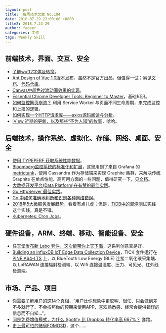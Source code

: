 ```yaml
---
layout: post
title:  每周技术文章 No.184
date: 2018-07-29 22:00:00 +0800
title2: 2018.7.23-29
author: fadeer
categories: 工作
tags: Weekly Skill
---
```


前端技术，界面、交互、安全
----
* [了解woff2字体及转换](https://www.zhangxinxu.com/wordpress/2018/07/known-woff2-mime-convert/)。
* [Ant Design of Vue 1.0版本发布](https://www.yuque.com/zeka/vue/rxx7qo)，虽然不是官方出品，但值得一试；另见[文档](https://vuecomponent.github.io/ant-design)、[代码仓库](https://github.com/vueComponent/ant-design)。
* [Canvas中颜色过渡动画效果的实现](https://www.zhangxinxu.com/wordpress/2018/07/canvas-color-transition/)。
* [Essential Chrome Developer Tools: Beginner to Master](https://apsdehal.in/blog/chrome-developer-tools-to-master)，基础知识。
* [如何监控网页崩溃？](https://mp.weixin.qq.com/s/HnMZLI7hZ5sXU7bOXh615A) 利用 Service Worker 与页面不同生命周期，来完成监控和上报的逻辑。
* [如何实现一个HTTP请求库——axios源码阅读与分析](https://segmentfault.com/a/1190000015747143)。
* [iView 近期的更新，以及那些“不为人知”的故事](https://div.io/topic/2083)，哈哈。

后端技术，操作系统、虚拟化、存储、网络、桌面、安全
----
* [使用 TYPEPERF 获取系统性能数据](http://goxia.maytide.net/read.php/1896.htm)。
* [Bloomberg监控系统的标准化和扩展](http://www.infoq.com/cn/news/2018/07/bloomberg-monitoring)，这里用到了来自 Grafana 的 [metrictank](https://github.com/grafana/metrictank)，使用 Cassandra 作为存储端来实现 Graphite 集群，来解决传统 Graphite 在单点性能、高可用方面的一些问题，值得研究一下，见[文档](https://github.com/grafana/metrictank/tree/master/docs)。
* [大数据开发平台(Data Platform)在有赞的最佳实践](https://tech.youzan.com/data_platform/)。
* [Go HttpServer 最佳实践](http://colobu.com/2018/07/25/exposing-go-on-the-internet/)。
* [Go 中如何准确地判断和识别各种网络错误](https://liudanking.com/network/go-%E4%B8%AD%E5%A6%82%E4%BD%95%E5%87%86%E7%A1%AE%E5%9C%B0%E5%88%A4%E6%96%AD%E5%92%8C%E8%AF%86%E5%88%AB%E5%90%84%E7%A7%8D%E7%BD%91%E7%BB%9C%E9%94%99%E8%AF%AF/)。
* [2018年5大微服务发展趋势](http://www.infoq.com/cn/articles/5-microservices-trends-to-watch-in-2018)，看着有点儿虚；但是，[TiDB中的混沌测试实践](http://www.infoq.com/cn/articles/chaos-practice-in-tidb) 这个实践，真是不错。
* [Kubernetes: Cron Jobs](https://medium.com/google-cloud/kubernetes-cron-jobs-455fdc32e81a)。

硬件设备，ARM、终端、移动、智能设备、安全
----
* [任天堂发布新 Labo 套件，这次能带你上天下海](https://www.ifanr.com/1074096)，这系列创意真是好。
* [Building an InfluxDB IoT Edge Data Collection Device](https://www.influxdata.com/blog/building-an-influxdb-iot-edge-data-collection-device/)，TICK 套件运行在 [PINE A64-LTS](https://www.pine64.org/?product=pine-a64-lts) 上，以 BlueTooth Low Energy (BLE) 连接二氧化碳采集端、以 LoRAWAN 连接辐射检测端、以 Wifi 连接温湿度、压力、可见光、红外线检测端。

市场、产品、项目
----
* [你需要了解用户的这14个真相](https://www.uisdc.com/users-are-complicated)，“用户比你想象中更聪明、很忙、只会做到差不多就行了、不会按照你的预期来使用APP、喜欢熟悉感、经常会提供错误的信息而不自知...”。
* [同是免费增值模式，为什么 Spotify 比 Dropbox 转化率高 667%？](http://36kr.com/p/5145350.html) 套路。
* [史上最可怕的赌局FOMO3D](http://happy123.me/blog/2018/07/27/shi-shang-zui-ke-pa-de-du-ju-fomo3d/)，这个......





